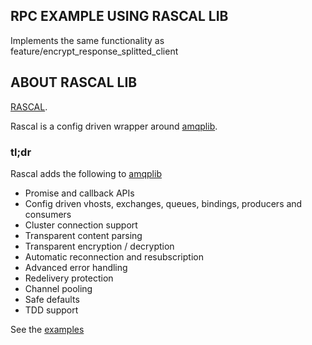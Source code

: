 ## RPC EXAMPLE USING RASCAL LIB

Implements the same functionality as feature/encrypt_response_splitted_client

## ABOUT RASCAL LIB
[RASCAL](https://github.com/guidesmiths/rascal).

Rascal is a config driven wrapper around [amqplib](https://www.npmjs.com/package/amqplib).


### tl;dr
Rascal adds the following to [amqplib](https://www.npmjs.com/package/amqplib)

* Promise and callback APIs
* Config driven vhosts, exchanges, queues, bindings, producers and consumers
* Cluster connection support
* Transparent content parsing
* Transparent encryption / decryption
* Automatic reconnection and resubscription
* Advanced error handling
* Redelivery protection
* Channel pooling
* Safe defaults
* TDD support

See the [examples](https://github.com/guidesmiths/rascal/tree/master/examples)
